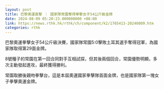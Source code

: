 ```yaml
---
layout: post
title: 巴黎奧運直擊 ｜ 國家隊常園奪得拳擊女子54公斤級金牌
date: 2024-08-09 05:20:23.000000000 +08:00
link: https://news.rthk.hk/rthk/ch/component/k2/1765413-20240809.htm
categories: rthk
---
```


巴黎奧運拳擊女子54公斤級決賽，國家隊常園5:0擊敗土耳其選手奪得冠軍，為國家隊取得第29面金牌。

8號種子的常園在第一回合同對手互相試探，但其後兩個回合，常園優勢明顯，多次主動發起進攻，最終獲得勝利。

常園取勝後親吻拳擊台，這是本屆奧運國家拳擊隊首面金牌，也是國家隊第一塊女子拳擊奧運金牌。
